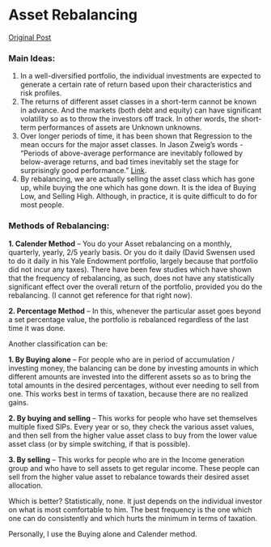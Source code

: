 # Asset Rebalancing

[Original Post](http://redd.it/1pdwnt)

### Main Ideas:

1.  In a well-diversified portfolio, the individual investments are expected to generate a certain rate of return based upon their characteristics and risk profiles.
2.  The returns of different asset classes in a short-term cannot be known in advance. And the markets (both debt and equity) can have significant volatility so as to throw the investors off track. In other words, the short-term performances of assets are Unknown unknowns.
3.  Over longer periods of time, it has been shown that Regression to the mean occurs for the major asset classes. In Jason Zweig’s words - “Periods of above-average performance are inevitably followed by below-average returns, and bad times inevitably set the stage for surprisingly good performance.” [Link](http://blogs.wsj.com/moneybeat/2013/06/28/the-intelligent-investor-saving-investors-from-themselves/).
4.  By rebalancing, we are actually selling the asset class which has gone up, while buying the one which has gone down. It is the idea of Buying Low, and Selling High. Although, in practice, it is quite difficult to do for most people.

### Methods of Rebalancing:

**1. Calender Method** – You do your Asset rebalancing on a monthly, quarterly, yearly, 2/5 yearly basis. Or you do it daily (David Swensen used to do it daily in his Yale Endowment portfolio, largely because that portfolio did not incur any taxes). There have been few studies which have shown that the frequency of rebalancing, as such, does not have any statistically significant effect over the overall return of the portfolio, provided you do the rebalancing. (I cannot get reference for that right now).

**2. Percentage Method** – In this, whenever the particular asset goes beyond a set percentage value, the portfolio is rebalanced regardless of the last time it was done.

Another classification can be:

**1. By Buying alone** – For people who are in period of accumulation / investing money, the balancing can be done by investing amounts in which different amounts are invested into the different assets so as to bring the total amounts in the desired percentages, without ever needing to sell from one. This works best in terms of taxation, because there are no realized gains.

**2. By buying and selling** – This works for people who have set themselves multiple fixed SIPs. Every year or so, they check the various asset values, and then sell from the higher value asset class to buy from the lower value asset class (or by simple switching, if that is possible).

**3. By selling** – This works for people who are in the Income generation group and who have to sell assets to get regular income. These people can sell from the higher value asset to rebalance towards their desired asset allocation.

Which is better? Statistically, none. It just depends on the individual investor on what is most comfortable to him. The best frequency is the one which one can do consistently and which hurts the minimum in terms of taxation.

Personally, I use the Buying alone and Calender method.
